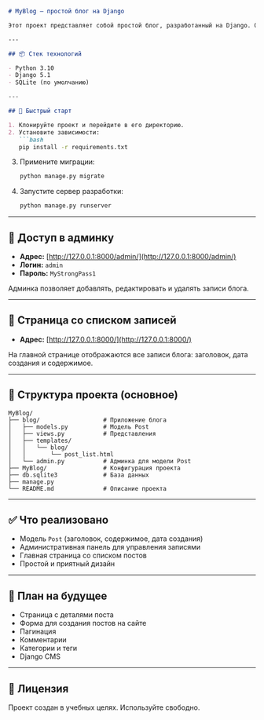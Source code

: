 
````markdown
# MyBlog — простой блог на Django

Этот проект представляет собой простой блог, разработанный на Django. Он позволяет создавать и отображать записи блога через административную панель, а также просматривать их на главной странице сайта.

---

## 📦 Стек технологий

- Python 3.10
- Django 5.1
- SQLite (по умолчанию)

---

## 🚀 Быстрый старт

1. Клонируйте проект и перейдите в его директорию.
2. Установите зависимости:
   ```bash
   pip install -r requirements.txt
````

3. Примените миграции:

   ```bash
   python manage.py migrate
   ```
4. Запустите сервер разработки:

   ```bash
   python manage.py runserver
   ```

---

## 🔑 Доступ в админку

* **Адрес:** [http://127.0.0.1:8000/admin/](http://127.0.0.1:8000/admin/)
* **Логин:** `admin`
* **Пароль:** `MyStrongPass1`

Админка позволяет добавлять, редактировать и удалять записи блога.

---

## 📄 Страница со списком записей

* **Адрес:** [http://127.0.0.1:8000/](http://127.0.0.1:8000/)

На главной странице отображаются все записи блога: заголовок, дата создания и содержимое.

---

## 📁 Структура проекта (основное)

```
MyBlog/
├── blog/                  # Приложение блога
│   ├── models.py          # Модель Post
│   ├── views.py           # Представления
│   ├── templates/
│   │   └── blog/
│   │       └── post_list.html
│   └── admin.py           # Админка для модели Post
├── MyBlog/                # Конфигурация проекта
├── db.sqlite3             # База данных
├── manage.py
└── README.md              # Описание проекта
```

---

## ✅ Что реализовано

* Модель `Post` (заголовок, содержимое, дата создания)
* Административная панель для управления записями
* Главная страница со списком постов
* Простой и приятный дизайн

---

## 📌 План на будущее

* Страница с деталями поста
* Форма для создания постов на сайте
* Пагинация
* Комментарии
* Категории и теги
* Django CMS

---

## 📝 Лицензия

Проект создан в учебных целях. Используйте свободно.

````

